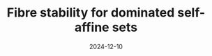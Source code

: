 ---
title: "Fibre stability for dominated self-affine sets"
collection: preprints
permalink: /preprints/dominated-fibre-stability
date: 2024-12-10
venue: 'Preprint, available at: arXiv:2412.06579'
citation: 'R. Anttila, A. Rutar (2024). <i>Fibre stability for dominated self-affine sets</i>. Preprint, available at: arXiv:2412.06579'
info: 'Preprint, available at: arXiv:2412.06579'
authors: 'R. Anttila, A. Rutar'
arxiv: 'https://arxiv.org/abs/2412.06579'
pdf: '../files/fibre-stability.pdf'
---